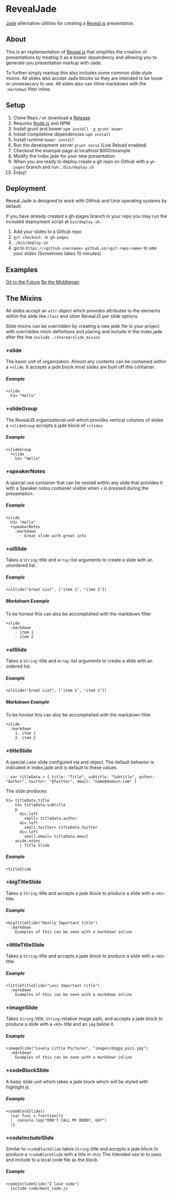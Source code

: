 RevealJade
==========

[Jade](https://github.com/visionmedia/jade) alternative utilities for creating a [Reveal.js](https://github.com/hakimel/reveal.js) presentation.

## About

This is an implementation of [Reveal.js](https://github.com/hakimel/reveal.js) that simplifes the creation of presentations by treating it as a bower dependency and allowing you to generate you presentation markup with Jade.

To further simply markup this also includes some common slide style mixins. All slides also accept Jade blocks so they are intended to be loose or unnessecary to use. All sides also can inline markdown with the `:markdown` filter inline.


## Setup

1. Clone Repo / or download a [Release](https://github.com/ninjapanzer/RevealJade/releases)
2. Requires [Node.js](https://nodejs.org/en/) and NPM
3. Install grunt and bower `npm install -g grunt bower`
4. Install compiletime dependencies `npm install`
5. Install runtime `bower install`
6. Run the development server `grunt serve` (Live Reload enabled)
7. Checkout the example page at localhost:8000/example
8. Modify the index.jade for your new presentation
9. When you are ready to deploy create a git repo on Github with a `gh-pages` branch and run `./bin/deploy.sh`
11. Enjoy!

## Deployment

Reveal Jade is designed to work with GitHub and Unix operating systems by default.

If you have already created a gh-pages branch in your repo you may run the included deployment script at `bin/deploy.sh`.

1. Add your slides to a Github repo
2. `git checkout -b gh-pages`
3. `./bin/deploy.sh`
4. go to `https://<github-username>.github.io/<git-repo-name>` to see your slides (Sometimes takes 10 minutes)

## Examples
[Git to the Future](https://github.com/WestmorelandOSS/git_to_the_future)
[Be the Middleman](https://github.com/WestmorelandOSS/be_the_middleman)

## The Mixins

All slides accept an `attr` object which provides attributes to the elements within the slide like `class` and other RevealJS per slide options.

Slide mixins can be overridden by creating a new jade file in your project with overridden mixin definitions and placing and include in the index.jade after the line `include ./shared/slide_mixins`

### +slide

The basic unit of organization. Almost any contents can be contained within a `+slide`. It accepts a jade block most slides are built off this container.

##### Example
```
+slide
  h3= "Hello"
```

### +slideGroup

The RevealJS organizational unit which provides vertical columns of slides a `+slideGroup` accepts a jade block of `+slides`.

##### Example
```
+slideGroup
  +slide
    h3= "Hello"
```

### +speakerNotes

A special use container that can be nested within any slide that provides it with a Speaker notes container visible when `s` is pressed during the presentation.

##### Example
```
+slide
  h3= "Hello"
  +speakerNotes
    :markdown
      - Great slide with great info
```

### +ulSlide

Takes a `String:`title and `Array:`list arguments to create a slide with an unordered list.

##### Example
```
+ulSlide("Great List", ["item 1", "item 2"])
```

##### Markdown Example
To be honest this can also be accomplished with the markdown filter
```
+slide
  :markdown
    - item 1
    - item 2
```

### +olSlide

Takes a `String:`title and `Array:`list arguments to create a slide with an ordered list.

##### Example
```
+olSlide("Great List", ["item 1", "item 2"])
```

##### Markdown Example
To be honest this can also be accomplished with the markdown filter
```
+slide
  :markdown
    1. item 1
    2. item 2
```

### +titleSlide

A special case slide configured via and object. The default behavior is indicated in index.jade and is default to these values.

```
- var titleData = { title: "Title", subtitle: "Subtitle", author: "Author", twitter: "@Twitter", email: "name@domain.com" }
```

The slide produces
```
h1= titleData.title
    h3= titleData.subtitle
    p
      div.left
        small= titleData.author
      div.left
        small.twitter= titleData.twitter
      div.left
        small.email= titleData.email
    aside.notes
      | Title Slide
```

##### Example
```
+titleSlide
```

### +bigTitleSlide

Takes a `String:`title and accepts a jade block to produce a slide with a `<H1>` title.

##### Example
```
+bigTitleSlide("Really Important title")
  :markdown
    Examples of this can be seen with a markdown inline
```

### +littleTitleSlide

Takes a `String:`title and accepts a jade block to produce a slide with a `<H3>` title.

##### Example
```
+littleTitleSlide("Less Important title")
  :markdown
    Examples of this can be seen with a markdown inline
```

### +imageSlide

Takes `String:`title, `String:`relative image path, and accepts a jade block to produce a slide with a `<H3>` title and an `img` below it.

##### Example
```
+imageSlide("Lovely Little Pictures", "images/doggy_pics.jpg")
  :markdown
    Examples of this can be seen with a markdown inline
```

### +codeBlockSlide

A basic slide unit which takes a jade block which will be styled with highlight js.

##### Example
```
+codeBlockSlide()
  |var func = function(){
  |  console.log("DON'T CALL MY BUDDY, GUY")
  |}
```

### +codeIncludeSlide

Similar to `+codeBlockSlide` takes `String:`title and accepts a jade block to produce a `+codeBlockSlide` with a title in `<h3>` The intended use to to pass and include to a local code file as the block.

##### Example
```
+codeIncludeSlide("I love code")
  include code/best_code.js
```
